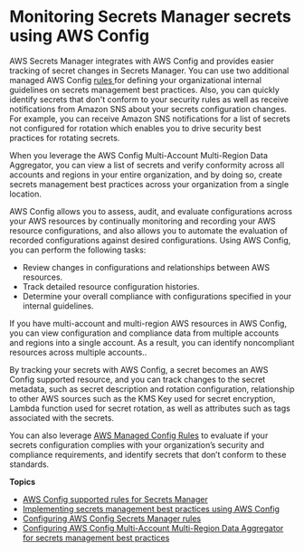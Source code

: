 # Monitoring Secrets Manager secrets using AWS Config<a name="integrating_awsconfig"></a>



AWS Secrets Manager integrates with AWS Config and provides easier tracking of secret changes in Secrets Manager\. You can use two additional managed AWS Config [rules ](https://docs.aws.amazon.com/config/latest/developerguide/evaluate-config.html)for defining your organizational internal guidelines on secrets management best practices\. Also, you can quickly identify secrets that don't conform to your security rules as well as receive notifications from Amazon SNS about your secrets configuration changes\. For example, you can receive Amazon SNS notifications for a list of secrets not configured for rotation which enables you to drive security best practices for rotating secrets\.

When you leverage the AWS Config Multi\-Account Multi\-Region Data Aggregator, you can view a list of secrets and verify conformity across all accounts and regions in your entire organization, and by doing so, create secrets management best practices across your organization from a single location\.<a name="benefits-aws-config"></a><a name="benefits-aws-config.title"></a>

AWS Config allows you to assess, audit, and evaluate configurations across your AWS resources by continually monitoring and recording your AWS resource configurations, and also allows you to automate the evaluation of recorded configurations against desired configurations\. Using AWS Config, you can perform the following tasks: 
+ Review changes in configurations and relationships between AWS resources\.
+ Track detailed resource configuration histories\.
+ Determine your overall compliance with configurations specified in your internal guidelines\.

If you have multi\-account and multi\-region AWS resources in AWS Config, you can view configuration and compliance data from multiple accounts and regions into a single account\. As a result, you can identify noncompliant resources across multiple accounts\.\.

By tracking your secrets with AWS Config, a secret becomes an AWS Config supported resource, and you can track changes to the secret metadata, such as secret description and rotation configuration, relationship to other AWS sources such as the KMS Key used for secret encryption, Lambda function used for secret rotation, as well as attributes such as tags associated with the secrets\. 

You can also leverage [AWS Managed Config Rules](https://docs.aws.amazon.com/config/latest/developerguide/evaluate-config_use-managed-rules.html) to evaluate if your secrets configuration complies with your organization’s security and compliance requirements, and identify secrets that don’t conform to these standards\.

**Topics**
+ [AWS Config supported rules for Secrets Manager](aws-config-rules.md)
+ [Implementing secrets management best practices using AWS Config](implementing-awsconfig-rules.md)
+ [Configuring AWS Config Secrets Manager rules](configuring-awsconfig-rules.md)
+ [Configuring AWS Config Multi\-Account Multi\-Region Data Aggregator for secrets management best practices](configure-awsconfig-aggregator.md)